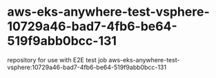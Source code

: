 # aws-eks-anywhere-test-vsphere-10729a46-bad7-4fb6-be64-519f9abb0bcc-131
repository for use with E2E test job aws-eks-anywhere-test-vsphere:10729a46-bad7-4fb6-be64-519f9abb0bcc-131

